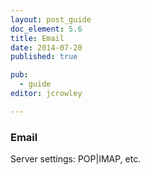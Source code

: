 ```yaml
---
layout: post_guide
doc_element: 5.6
title: Email
date: 2014-07-20
published: true

pub: 
  - guide
editor: jcrowley

---
```


### Email
Server settings: POP|IMAP, etc.


